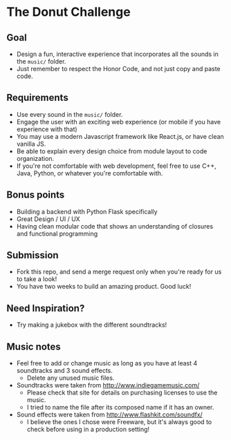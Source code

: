 # The Donut Challenge

## Goal
- Design a fun, interactive experience that incorporates all the sounds in the ```music/``` folder.
- Just remember to respect the Honor Code, and not just copy and paste code.

## Requirements
- Use every sound in the ```music/``` folder.
- Engage the user with an exciting web experience (or mobile if you have experience with that)
- You may use a modern Javascript framework like React.js, or have clean vanilla JS.
- Be able to explain every design choice from module layout to code organization.
- If you're not comfortable with web development, feel free to use C++, Java, Python, or whatever you're comfortable with.

## Bonus points
- Building a backend with Python Flask specifically
- Great Design / UI / UX
- Having clean modular code that shows an understanding of closures and functional programming

## Submission
- Fork this repo, and send a merge request only when you're ready for us to take a look!
- You have two weeks to build an amazing product. Good luck!

## Need Inspiration?
- Try making a jukebox with the different soundtracks!

## Music notes
- Feel free to add or change music as long as you have at least 4 soundtracks and 3 sound effects.
  - Delete any unused music files.
- Soundtracks were taken from http://www.indiegamemusic.com/
  - Please check that site for details on purchasing licenses to use the music.
  - I tried to name the file after its composed name if it has an owner.
- Sound effects were taken from http://www.flashkit.com/soundfx/
  - I believe the ones I chose were Freeware, but it's always good to check before using in a production setting!
